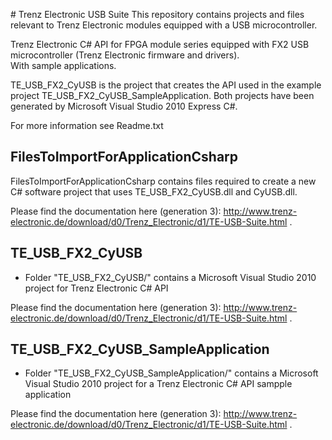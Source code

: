 ﻿﻿# Trenz Electronic USB Suite
This repository contains projects and files relevant to Trenz Electronic modules equipped with a USB microcontroller.

Trenz Electronic C#  API for FPGA module series equipped with FX2 USB microcontroller (Trenz Electronic firmware and drivers).<br />
With sample applications.

TE_USB_FX2_CyUSB is the project that creates the API used in the example project TE_USB_FX2_CyUSB_SampleApplication.
Both projects have been generated by Microsoft Visual Studio 2010 Express C#.

For more information see Readme.txt

## FilesToImportForApplicationCsharp<br /> 
FilesToImportForApplicationCsharp contains files required to create a new C# software project that uses TE_USB_FX2_CyUSB.dll and CyUSB.dll.

Please find the documentation here (generation 3): http://www.trenz-electronic.de/download/d0/Trenz_Electronic/d1/TE-USB-Suite.html .

## TE_USB_FX2_CyUSB<br />
* Folder "TE_USB_FX2_CyUSB/" contains a Microsoft Visual Studio 2010 project for Trenz Electronic C# API

Please find the documentation here (generation 3): http://www.trenz-electronic.de/download/d0/Trenz_Electronic/d1/TE-USB-Suite.html .
  
## TE_USB_FX2_CyUSB_SampleApplication<br />
* Folder "TE_USB_FX2_CyUSB_SampleApplication/" contains a Microsoft Visual Studio 2010 project for a Trenz Electronic C# API sampple application

Please find the documentation here (generation 3): http://www.trenz-electronic.de/download/d0/Trenz_Electronic/d1/TE-USB-Suite.html .
